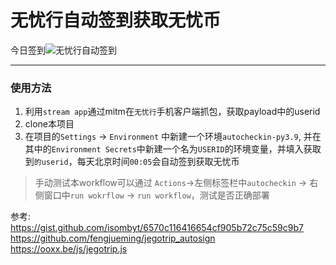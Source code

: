 # 无忧行自动签到获取无忧币

今日签到![无忧行自动签到](https://github.com/leo-mao/auto_checkin/workflows/%E6%97%A0%E5%BF%A7%E8%A1%8C%E7%AD%BE%E5%88%B0/badge.svg)

---
### 使用方法
1. 利用`stream app`通过mitm在`无忧行`手机客户端抓包，获取payload中的userid
2. clone本项目
3. 在项目的`Settings` -> `Environment` 中新建一个环境`autocheckin-py3.9`, 并在其中的`Environment Secrets`中新建一个名为`USERID`的环境变量，并填入获取到`的userid`，每天北京时间`00:05`会自动签到获取无忧币



> 手动测试本workflow可以通过 `Actions`->左侧标签栏中`autocheckin` -> 右侧窗口中`run wokrflow` -> `run workflow`，测试是否正确部署
 
 
参考: 
https://gist.github.com/isombyt/6570c116416654cf905b72c75c59c9b7
https://github.com/fengjueming/jegotrip_autosign
https://ooxx.be/js/jegotrip.js
